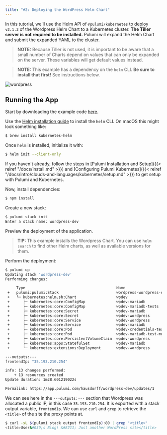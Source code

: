 ```yaml
---
title: "#2: Deploying the WordPress Helm Chart"
---
```


In this tutorial, we'll use the Helm API of `@pulumi/kubernetes` to deploy `v2.1.3` of the Wordpress
Helm Chart to a Kubernetes cluster. **The Tiller server is not required to be installed.** Pulumi
will expand the Helm Chart and submit the expanded YAML to the cluster.

> **NOTE:** Because Tiller is not used, it is important to be aware that a small number of Charts
> depend on values that can only be expanded on the server. These variables will get default values
> instead.

> **NOTE:** This example has a dependency on the `helm` CLI. **Be sure to install that first!** See
> instructions below.

![wordpress](/images/docs/get-started/kubernetes/wp-deploy.gif "Wordpress Helm Chart deployment")

## Running the App

Start by downloading the example code
[here](https://github.com/pulumi/examples/tree/master/kubernetes-ts-helm-wordpress).

Use the [Helm installation guide](https://docs.helm.sh/using_helm/#installing-helm) to install the
`helm` CLI. On macOS this might look something like:

```sh
$ brew install kubernetes-helm
```

Once `helm` is installed, initialize it with:

```sh
$ helm init --client-only
```

If you haven't already, follow the steps in [Pulumi Installation and
Setup]({{< relref "/docs/install.md" >}}) and [Configuring Pulumi
Kubernetes]({{< relref "/docs/intro/clouds-and-languages/kubernetes/setup.md" >}}) to get setup with
Pulumi and Kubernetes.

Now, install dependencies:

```sh
$ npm install
```

Create a new stack:

```sh
$ pulumi stack init
Enter a stack name: wordpress-dev
```

Preview the deployment of the application.

> **TIP:** This example installs the Wordpress Chart. You can use `helm search` to find other Helm
> charts, as well as available versions for them.

Perform the deployment:

```sh
$ pulumi up
Updating stack 'wordpress-dev'
Performing changes:

     Type                                         Name                      Status      Info
 +   pulumi:pulumi:Stack                          wordpress-wordpress-dev   created     1 warning
 +   └─ kubernetes:helm.sh:Chart                  wpdev                     created
 +      ├─ kubernetes:core:ConfigMap              wpdev-mariadb             created
 +      ├─ kubernetes:core:ConfigMap              wpdev-mariadb-tests       created
 +      ├─ kubernetes:core:Secret                 wpdev-mariadb             created
 +      ├─ kubernetes:core:Secret                 wpdev-wordpress           created
 +      ├─ kubernetes:core:Service                wpdev-wordpress           created     1 warning, 2 info messages
 +      ├─ kubernetes:core:Service                wpdev-mariadb             created     1 warning, 1 info message
 +      ├─ kubernetes:core:Pod                    wpdev-credentials-test    created     17 warnings
 +      ├─ kubernetes:core:Pod                    wpdev-mariadb-test-mgjjy  created     32 warnings
 +      ├─ kubernetes:core:PersistentVolumeClaim  wpdev-wordpress           created
 +      ├─ kubernetes:apps:StatefulSet            wpdev-mariadb             created
 +      └─ kubernetes:extensions:Deployment       wpdev-wordpress           created

---outputs:---
frontendIp: "35.193.210.254"

info: 13 changes performed:
    + 13 resources created
Update duration: 1m28.601219022s

Permalink: https://app.pulumi.com/hausdorff/wordpress-dev/updates/1
```

We can see here in the `---outputs:---` section that Wordpress was allocated a public IP, in this
case `35.193.210.254`. It is exported with a stack output variable, `frontendIp`. We can use `curl`
and `grep` to retrieve the `<title>` of the site the proxy points at.

```sh
$ curl -sL $(pulumi stack output frontendIp):80 | grep "<title>"
<title>User&#039;s Blog! &#8211; Just another WordPress site</title>
```
